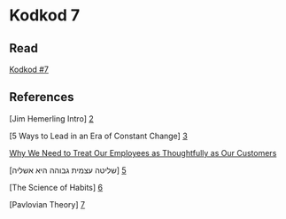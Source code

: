 # Kodkod 7
## Read

[Kodkod #7][1]

## References

[Jim Hemerling Intro] [2]

[5 Ways to Lead in an Era of Constant Change] [3]

[Why We Need to Treat Our Employees as Thoughtfully as Our Customers][4]

[שליטה עצמית גבוהה היא אשליה] [5]

[The Science of Habits] [6]

[Pavlovian Theory] [7]

[1]: http://www.k0dk0d.com/pdfs/kodkod7.pdf "Kodkod #7"
[2]: https://www.bcg.com/about/people/experts/jim-hemerling.aspx "Jim Hemerling Intro"
[3]: https://www.ted.com/talks/jim_hemerling_5_ways_to_lead_in_an_era_of_constant_change "5 Ways to Lead in an Era of Constant Change"
[4]: https://www.ted.com/talks/diana_dosik_why_we_need_to_treat_our_employees_as_thoughtfully_as_our_customers "Why We Need to Treat Our Employees as Thoughtfully as Our Customers"
[5]: https://www.haaretz.co.il/magazine/.premium-MAGAZINE-1.7948082 "שליטה עצמית גבוהה היא אשליה"
[6]: https://youtu.be/FSZyzhi8C9o "The Science of Habits"
[7]: https://online.husson.edu/consumer-behavior-pavlovian-theory "Pavlovian Theory"

<!-- Global site tag (gtag.js) - Google Analytics -->
<script async src="https://www.googletagmanager.com/gtag/js?id=UA-153532160-1"></script>
<script>
  window.dataLayer = window.dataLayer || [];
  function gtag(){dataLayer.push(arguments);}
  gtag('js', new Date());

  gtag('config', 'UA-153532160-1');
</script>
